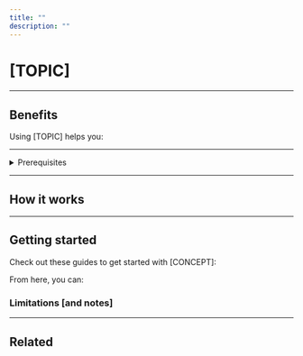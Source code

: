 ```yaml
---
title: ""
description: ""
---
```


# [TOPIC]

<!-- This section is an intro that includes:

- A brief description of what the topic is,
- An example of how it could be used in the real-world
- What it can do in the UI
 -->

---

## Benefits

<!-- This section lists the benefits of using the topic, whatever it is. The items listed here should be solutions to real-world problems that the user cares about, ex:

Using schedules helps you:

- Predictably process and deliver data to stakeholders and business-critical applications
- Consistently run data pipelines without the need for manual intervention
- Optimize resource usage by scheduling pipelines to run during off-peak hours
-->

Using [TOPIC] helps you:

<!-- - A benefit of the thing
- Another benefit
- And one more -->

---

<!-- This section lists the prerequisites users must complete before they should/can proceed. For concepts, we should list the other concepts they should be familiar with first. -->

<details>
  <summary>Prerequisites</summary>

To follow the steps in this guide, you'll need:

- A basic understanding of Dagster concepts such as assets and resources
<!-- - Ex: To use asset checks, users should understand Asset definitions first
- Another one
- One more -->

</details>

---

## How it works

<!-- This section provides a high-level overview of how the concept works without getting too into the technical details. Code can be shown here, but this section shouldn't focus on it. The goal is to help the user generally understand how the thing works and what they need to do to get it working without overwhelming them with details.

For example, this is the How it works for Schedules:

Schedules run jobs at fixed time intervals and have two main components:

- A job, which targets a selection of assets or ops

- A cron expression, which defines when the schedule runs. Simple and complex schedules are supported, allowing you to have fine-grained control over when runs are executed. With cron syntax, you can:

   - Create custom schedules like Every hour from 9:00AM - 5:00PM with cron expressions (0 9-17 * * *)
   - Quickly create basic schedules like Every day at midnight with predefined cron definitions (@daily, @midnight)

   To make creating cron expressions easier, you can use an online tool like Crontab Guru. This tool allows you to create and describe cron expressions in a human-readable format and test the execution dates produced by the expression. Note: While this tool is useful for general cron expression testing, always remember to test your schedules in Dagster to ensure the results are as expected.

For a schedule to run, it must be turned on and an active dagster-daemon process must be running. If you used dagster dev to start the Dagster UI/webserver, the daemon process will be automatically launched alongside the webserver.

After these criteria are met, the schedule will run at the interval specified in the cron expression. Schedules will execute in UTC by default, but you can specify a custom timezone.

-->

---

## Getting started

<!-- This section is a list of guides / links to pages to help the user get started using the topic. -->

Check out these guides to get started with [CONCEPT]:

From here, you can:

<!-- A list of things the user can do once they've got the basics down. These could be links to additional guides, ex:

- Construct schedules to run partitioned jobs
- Execute jobs in specific timezones
- Learn to test your schedules
- Identify and resolve common issues with our troubleshooting guide -->

### Limitations [and notes]

<!-- This section should describe any known limitations that could impact the user, ex: "Schedules will execute in UTC unless a timezone is specified" -->

---

## Related

<!-- A list of related links and resources -->